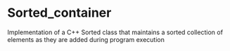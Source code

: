 # Sorted_container
Implementation of a C++ Sorted class that maintains a sorted collection of elements as they are added during program execution
